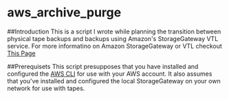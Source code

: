 # aws_archive_purge

##Introduction
This is a script I wrote while planning the transition between physical tape backups and backups using Amazon's StorageGateway VTL service. For more informatino on Amazon StorageGateway or VTL checkout [This Page](https://aws.amazon.com/marketplace/pp/B015GTM1I8/ref=ads_1cc95292-d0b9-1473898216)

##Prerequisets 
This script presupposes that you have installed and configured the [AWS CLI](https://aws.amazon.com/cli/) for use with your AWS account. It also assumes that you've installed and configured the local StorageGateway on your own network for use with tapes. 

